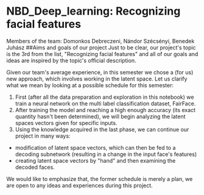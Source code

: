 # NBD_Deep_learning: Recognizing facial features
Members of the team: Domonkos Debreczeni, Nándor Szécsényi, Benedek Juhász
##Aims and goals of our project
Just to be clear, our project's topic is the 3rd from the list, "Recognizing facial features" and all of our goals and ideas are inspired by the topic's official description. 

Given our team's average experience, in this semester we chose a (for us) new approach, which involves working in the latent space. Let us clarify what we mean by looking at a possible schedule for this semester:
1. First (after all the data preparation and exploration in this notebook) we train a neural network on the multi label classification dataset, FairFace.
2. After training the model and reaching a high enough accuracy (its exact quantity hasn't been determined), we will begin analyzing the latent spaces vectors given for specific inputs.
3. Using the knowledge acquired in the last phase, we can continue our project in many ways:
- modification of latent space vectors, which can then be fed to a decoding subnetwork (resulting in a change in the input face's features)
- creating latent space vectors by "hand" and then examining the decoded faces.

We would like to emphasize that, the former schedule is merely a plan, we are open to any ideas and experiences during this project. 
